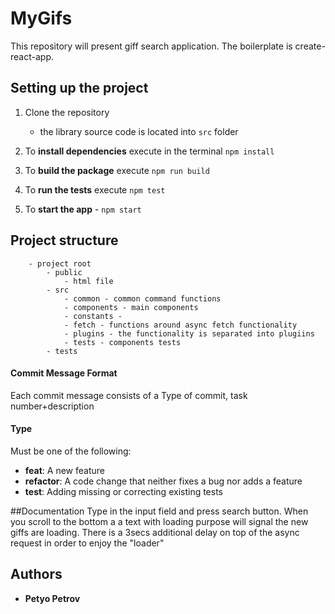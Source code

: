 # MyGifs

This repository will present giff search application. The boilerplate is create-react-app.

## Setting up the project

1. Clone the repository

   - the library source code is located into `src` folder

1. To **install dependencies** execute in the terminal `npm install`


1. To **build the package** execute `npm run build`
1. To **run the tests** execute `npm test`


1. To **start the app** - `npm start`

## Project structure

```
    - project root
        - public
            - html file
        - src
            - common - common command functions
            - components - main components
            - constants - 
            - fetch - functions around async fetch functionality
            - plugins - the functionality is separated into plugiins
            - tests - components tests
        - tests
```

#### Commit Message Format
Each commit message consists of a Type of commit, task number+description

#### Type

Must be one of the following:

- **feat**: A new feature
- **refactor**: A code change that neither fixes a bug nor adds a feature
- **test**: Adding missing or correcting existing tests

##Documentation
    Type in the input field and press search button. When you scroll to the bottom a a text with loading purpose will
signal the new giffs are loading. There is a 3secs additional delay on top of the async request in order to enjoy
the "loader"

## Authors

- **Petyo Petrov**
